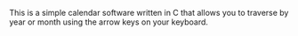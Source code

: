 This is a simple calendar software written in C that allows you to traverse by year or month using the arrow keys on your keyboard.
